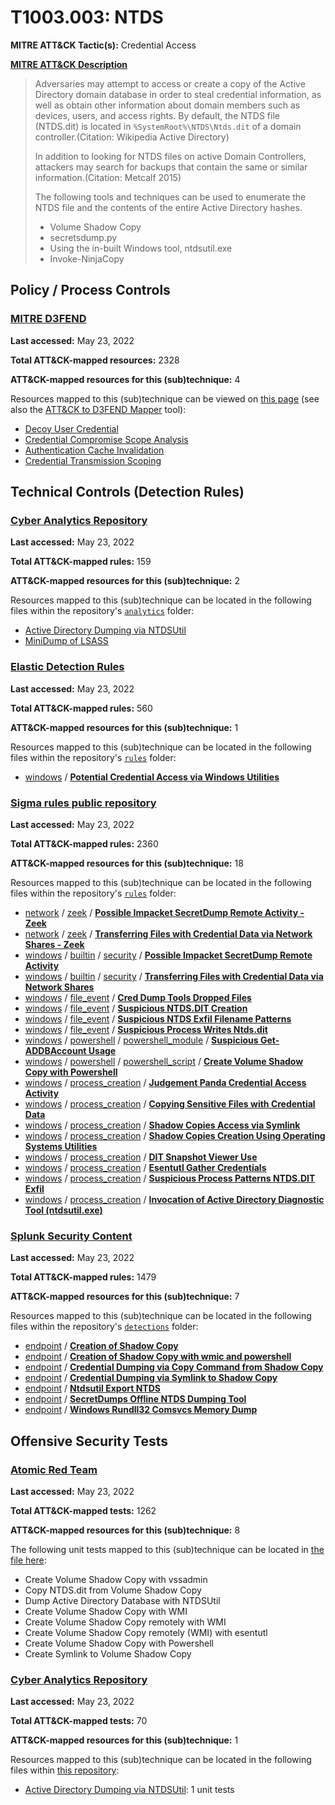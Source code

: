 # T1003.003: NTDS
**MITRE ATT&CK Tactic(s):** Credential Access

**[MITRE ATT&CK Description](https://attack.mitre.org/techniques/T1003/003)**
<blockquote>Adversaries may attempt to access or create a copy of the Active Directory domain database in order to steal credential information, as well as obtain other information about domain members such as devices, users, and access rights. By default, the NTDS file (NTDS.dit) is located in <code>%SystemRoot%\NTDS\Ntds.dit</code> of a domain controller.(Citation: Wikipedia Active Directory)

In addition to looking for NTDS files on active Domain Controllers, attackers may search for backups that contain the same or similar information.(Citation: Metcalf 2015)

The following tools and techniques can be used to enumerate the NTDS file and the contents of the entire Active Directory hashes.

* Volume Shadow Copy
* secretsdump.py
* Using the in-built Windows tool, ntdsutil.exe
* Invoke-NinjaCopy
</blockquote>

## Policy / Process Controls
### [MITRE D3FEND](https://d3fend.mitre.org/)
**Last accessed:** May 23, 2022

**Total ATT&CK-mapped resources:** 2328

**ATT&CK-mapped resources for this (sub)technique:** 4

Resources mapped to this (sub)technique can be viewed on [this page](https://d3fend.mitre.org/) (see also the [ATT&CK to D3FEND Mapper](https://d3fend.mitre.org/tools/attack-mapper) tool):

* [Decoy User Credential](https://d3fend.mitre.org/technique/d3f:DecoyUserCredential)
* [Credential Compromise Scope Analysis](https://d3fend.mitre.org/technique/d3f:CredentialCompromiseScopeAnalysis)
* [Authentication Cache Invalidation](https://d3fend.mitre.org/technique/d3f:AuthenticationCacheInvalidation)
* [Credential Transmission Scoping](https://d3fend.mitre.org/technique/d3f:CredentialTransmissionScoping)

## Technical Controls (Detection Rules)
### [Cyber Analytics Repository](https://car.mitre.org)
**Last accessed:** May 23, 2022

**Total ATT&CK-mapped rules:** 159

**ATT&CK-mapped resources for this (sub)technique:** 2

Resources mapped to this (sub)technique can be located in the following files within the repository's <code>[analytics](https://github.com/mitre-attack/car/blob/master/analytics)</code> folder:

* [Active Directory Dumping via NTDSUtil](https://github.com/mitre-attack/car/tree/master/analytics/CAR-2019-08-002.yaml)
* [MiniDump of LSASS](https://github.com/mitre-attack/car/tree/master/analytics/CAR-2020-05-001.yaml)

### [Elastic Detection Rules](https://github.com/elastic/detection-rules)
**Last accessed:** May 23, 2022

**Total ATT&CK-mapped rules:** 560

**ATT&CK-mapped resources for this (sub)technique:** 1

Resources mapped to this (sub)technique can be located in the following files within the repository's <code>[rules](https://github.com/elastic/detection-rules/tree/main/rules)</code> folder:

* [windows](https://github.com/elastic/detection-rules/tree/main/rules/windows/) / **[Potential Credential Access via Windows Utilities](https://github.com/elastic/detection-rules/blob/main/rules/windows/credential_access_cmdline_dump_tool.toml)**

### [Sigma rules public repository](https://github.com/SigmaHQ/sigma)
**Last accessed:** May 23, 2022

**Total ATT&CK-mapped rules:** 2360

**ATT&CK-mapped resources for this (sub)technique:** 18

Resources mapped to this (sub)technique can be located in the following files within the repository's <code>[rules](https://github.com/SigmaHQ/sigma/tree/master/rules)</code> folder:

* [network](https://github.com/SigmaHQ/sigma/tree/master/rules/network/) / [zeek](https://github.com/SigmaHQ/sigma/tree/master/rules/network/zeek/) / **[Possible Impacket SecretDump Remote Activity - Zeek](https://github.com/SigmaHQ/sigma/blob/master/rules/network/zeek/zeek_smb_converted_win_impacket_secretdump.yml)**
* [network](https://github.com/SigmaHQ/sigma/tree/master/rules/network/) / [zeek](https://github.com/SigmaHQ/sigma/tree/master/rules/network/zeek/) / **[Transferring Files with Credential Data via Network Shares - Zeek](https://github.com/SigmaHQ/sigma/blob/master/rules/network/zeek/zeek_smb_converted_win_transferring_files_with_credential_data.yml)**
* [windows](https://github.com/SigmaHQ/sigma/tree/master/rules/windows/) / [builtin](https://github.com/SigmaHQ/sigma/tree/master/rules/windows/builtin/) / [security](https://github.com/SigmaHQ/sigma/tree/master/rules/windows/builtin/security/) / **[Possible Impacket SecretDump Remote Activity](https://github.com/SigmaHQ/sigma/blob/master/rules/windows/builtin/security/win_impacket_secretdump.yml)**
* [windows](https://github.com/SigmaHQ/sigma/tree/master/rules/windows/) / [builtin](https://github.com/SigmaHQ/sigma/tree/master/rules/windows/builtin/) / [security](https://github.com/SigmaHQ/sigma/tree/master/rules/windows/builtin/security/) / **[Transferring Files with Credential Data via Network Shares](https://github.com/SigmaHQ/sigma/blob/master/rules/windows/builtin/security/win_transferring_files_with_credential_data_via_network_shares.yml)**
* [windows](https://github.com/SigmaHQ/sigma/tree/master/rules/windows/) / [file_event](https://github.com/SigmaHQ/sigma/tree/master/rules/windows/file_event/) / **[Cred Dump Tools Dropped Files](https://github.com/SigmaHQ/sigma/blob/master/rules/windows/file_event/file_event_win_cred_dump_tools_dropped_files.yml)**
* [windows](https://github.com/SigmaHQ/sigma/tree/master/rules/windows/) / [file_event](https://github.com/SigmaHQ/sigma/tree/master/rules/windows/file_event/) / **[Suspicious NTDS.DIT Creation](https://github.com/SigmaHQ/sigma/blob/master/rules/windows/file_event/file_event_win_ntds_dit.yml)**
* [windows](https://github.com/SigmaHQ/sigma/tree/master/rules/windows/) / [file_event](https://github.com/SigmaHQ/sigma/tree/master/rules/windows/file_event/) / **[Suspicious NTDS Exfil Filename Patterns](https://github.com/SigmaHQ/sigma/blob/master/rules/windows/file_event/file_event_win_ntds_exfil_tools.yml)**
* [windows](https://github.com/SigmaHQ/sigma/tree/master/rules/windows/) / [file_event](https://github.com/SigmaHQ/sigma/tree/master/rules/windows/file_event/) / **[Suspicious Process Writes Ntds.dit](https://github.com/SigmaHQ/sigma/blob/master/rules/windows/file_event/file_event_win_susp_ntds_dit.yml)**
* [windows](https://github.com/SigmaHQ/sigma/tree/master/rules/windows/) / [powershell](https://github.com/SigmaHQ/sigma/tree/master/rules/windows/powershell/) / [powershell_module](https://github.com/SigmaHQ/sigma/tree/master/rules/windows/powershell/powershell_module/) / **[Suspicious Get-ADDBAccount Usage](https://github.com/SigmaHQ/sigma/blob/master/rules/windows/powershell/powershell_module/posh_pm_get_addbaccount.yml)**
* [windows](https://github.com/SigmaHQ/sigma/tree/master/rules/windows/) / [powershell](https://github.com/SigmaHQ/sigma/tree/master/rules/windows/powershell/) / [powershell_script](https://github.com/SigmaHQ/sigma/tree/master/rules/windows/powershell/powershell_script/) / **[Create Volume Shadow Copy with Powershell](https://github.com/SigmaHQ/sigma/blob/master/rules/windows/powershell/powershell_script/posh_ps_create_volume_shadow_copy.yml)**
* [windows](https://github.com/SigmaHQ/sigma/tree/master/rules/windows/) / [process_creation](https://github.com/SigmaHQ/sigma/tree/master/rules/windows/process_creation/) / **[Judgement Panda Credential Access Activity](https://github.com/SigmaHQ/sigma/blob/master/rules/windows/process_creation/proc_creation_win_apt_bear_activity_gtr19.yml)**
* [windows](https://github.com/SigmaHQ/sigma/tree/master/rules/windows/) / [process_creation](https://github.com/SigmaHQ/sigma/tree/master/rules/windows/process_creation/) / **[Copying Sensitive Files with Credential Data](https://github.com/SigmaHQ/sigma/blob/master/rules/windows/process_creation/proc_creation_win_copying_sensitive_files_with_credential_data.yml)**
* [windows](https://github.com/SigmaHQ/sigma/tree/master/rules/windows/) / [process_creation](https://github.com/SigmaHQ/sigma/tree/master/rules/windows/process_creation/) / **[Shadow Copies Access via Symlink](https://github.com/SigmaHQ/sigma/blob/master/rules/windows/process_creation/proc_creation_win_shadow_copies_access_symlink.yml)**
* [windows](https://github.com/SigmaHQ/sigma/tree/master/rules/windows/) / [process_creation](https://github.com/SigmaHQ/sigma/tree/master/rules/windows/process_creation/) / **[Shadow Copies Creation Using Operating Systems Utilities](https://github.com/SigmaHQ/sigma/blob/master/rules/windows/process_creation/proc_creation_win_shadow_copies_creation.yml)**
* [windows](https://github.com/SigmaHQ/sigma/tree/master/rules/windows/) / [process_creation](https://github.com/SigmaHQ/sigma/tree/master/rules/windows/process_creation/) / **[DIT Snapshot Viewer Use](https://github.com/SigmaHQ/sigma/blob/master/rules/windows/process_creation/proc_creation_win_susp_ditsnap.yml)**
* [windows](https://github.com/SigmaHQ/sigma/tree/master/rules/windows/) / [process_creation](https://github.com/SigmaHQ/sigma/tree/master/rules/windows/process_creation/) / **[Esentutl Gather Credentials](https://github.com/SigmaHQ/sigma/blob/master/rules/windows/process_creation/proc_creation_win_susp_esentutl_params.yml)**
* [windows](https://github.com/SigmaHQ/sigma/tree/master/rules/windows/) / [process_creation](https://github.com/SigmaHQ/sigma/tree/master/rules/windows/process_creation/) / **[Suspicious Process Patterns NTDS.DIT Exfil](https://github.com/SigmaHQ/sigma/blob/master/rules/windows/process_creation/proc_creation_win_susp_ntds.yml)**
* [windows](https://github.com/SigmaHQ/sigma/tree/master/rules/windows/) / [process_creation](https://github.com/SigmaHQ/sigma/tree/master/rules/windows/process_creation/) / **[Invocation of Active Directory Diagnostic Tool (ntdsutil.exe)](https://github.com/SigmaHQ/sigma/blob/master/rules/windows/process_creation/proc_creation_win_susp_ntdsutil.yml)**

### [Splunk Security Content](https://github.com/splunk/security_content)
**Last accessed:** May 23, 2022

**Total ATT&CK-mapped rules:** 1479

**ATT&CK-mapped resources for this (sub)technique:** 7

Resources mapped to this (sub)technique can be located in the following files within the repository's <code>[detections](https://github.com/splunk/security_content/tree/develop/detections)</code> folder:

* [endpoint](https://github.com/splunk/security_content/tree/develop/detections/endpoint/) / **[Creation of Shadow Copy](https://github.com/splunk/security_content/blob/develop/detections/endpoint/creation_of_shadow_copy.yml)**
* [endpoint](https://github.com/splunk/security_content/tree/develop/detections/endpoint/) / **[Creation of Shadow Copy with wmic and powershell](https://github.com/splunk/security_content/blob/develop/detections/endpoint/creation_of_shadow_copy_with_wmic_and_powershell.yml)**
* [endpoint](https://github.com/splunk/security_content/tree/develop/detections/endpoint/) / **[Credential Dumping via Copy Command from Shadow Copy](https://github.com/splunk/security_content/blob/develop/detections/endpoint/credential_dumping_via_copy_command_from_shadow_copy.yml)**
* [endpoint](https://github.com/splunk/security_content/tree/develop/detections/endpoint/) / **[Credential Dumping via Symlink to Shadow Copy](https://github.com/splunk/security_content/blob/develop/detections/endpoint/credential_dumping_via_symlink_to_shadow_copy.yml)**
* [endpoint](https://github.com/splunk/security_content/tree/develop/detections/endpoint/) / **[Ntdsutil Export NTDS](https://github.com/splunk/security_content/blob/develop/detections/endpoint/ntdsutil_export_ntds.yml)**
* [endpoint](https://github.com/splunk/security_content/tree/develop/detections/endpoint/) / **[SecretDumps Offline NTDS Dumping Tool](https://github.com/splunk/security_content/blob/develop/detections/endpoint/secretdumps_offline_ntds_dumping_tool.yml)**
* [endpoint](https://github.com/splunk/security_content/tree/develop/detections/endpoint/) / **[Windows Rundll32 Comsvcs Memory Dump](https://github.com/splunk/security_content/blob/develop/detections/endpoint/ssa___windows_rundll32_comsvcs_memory_dump.yml)**


## Offensive Security Tests
### [Atomic Red Team](https://github.com/redcanaryco/atomic-red-team)
**Last accessed:** May 23, 2022

**Total ATT&CK-mapped tests:** 1262

**ATT&CK-mapped resources for this (sub)technique:** 8

The following unit tests mapped to this (sub)technique can be located in [the file here](https://github.com/redcanaryco/atomic-red-team/tree/master/atomics/T1003.003/T1003.003.yaml):

* Create Volume Shadow Copy with vssadmin
* Copy NTDS.dit from Volume Shadow Copy
* Dump Active Directory Database with NTDSUtil
* Create Volume Shadow Copy with WMI
* Create Volume Shadow Copy remotely with WMI
* Create Volume Shadow Copy remotely (WMI) with esentutl
* Create Volume Shadow Copy with Powershell
* Create Symlink to Volume Shadow Copy

### [Cyber Analytics Repository](https://car.mitre.org)
**Last accessed:** May 23, 2022

**Total ATT&CK-mapped tests:** 70

**ATT&CK-mapped resources for this (sub)technique:** 1

Resources mapped to this (sub)technique can be located in the following files within [this repository](https://github.com/mitre-attack/car/blob/master/analytics):

* [Active Directory Dumping via NTDSUtil](https://github.com/mitre-attack/car/tree/master/analytics/CAR-2019-08-002.yaml): 1 unit tests

